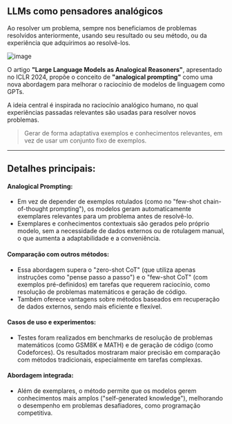 ## LLMs como pensadores analógicos

Ao resolver um problema, sempre nos beneficiamos de problemas resolvidos anteriormente, usando seu resultado ou seu método,
ou da experiência que adquirimos ao resolvê-los.

![image](https://github.com/user-attachments/assets/9ad5af68-e0eb-41e6-90b1-417ccf4adfc6)

O artigo **"Large Language Models as Analogical Reasoners"**, apresentado no ICLR 2024,
propõe o conceito de **"analogical prompting"** como uma nova abordagem para melhorar o raciocínio de 
modelos de linguagem como GPTs.

A ideia central é inspirada no raciocínio analógico humano,
no qual experiências passadas relevantes são usadas para resolver novos problemas.

> Gerar de forma adaptativa exemplos e conhecimentos relevantes, em vez de usar um conjunto fixo de exemplos.

---
## Detalhes principais:

#### Analogical Prompting:
- Em vez de depender de exemplos rotulados (como no "few-shot chain-of-thought prompting"), os modelos geram automaticamente exemplares relevantes para um problema antes de resolvê-lo.
- Exemplares e conhecimentos contextuais são gerados pelo próprio modelo, sem a necessidade de dados externos ou de rotulagem manual, o que aumenta a adaptabilidade e a conveniência.

#### Comparação com outros métodos:
- Essa abordagem supera o "zero-shot CoT" (que utiliza apenas instruções como "pense passo a passo") e o "few-shot CoT" (com exemplos pré-definidos) em tarefas que requerem raciocínio, como resolução de problemas matemáticos e geração de código.
- Também oferece vantagens sobre métodos baseados em recuperação de dados externos, sendo mais eficiente e flexível.

#### Casos de uso e experimentos:
- Testes foram realizados em benchmarks de resolução de problemas matemáticos (como GSM8K e MATH) e de geração de código (como Codeforces). Os resultados mostraram maior precisão em comparação com métodos tradicionais, especialmente em tarefas complexas.

#### Abordagem integrada:
- Além de exemplares, o método permite que os modelos gerem conhecimentos mais amplos ("self-generated knowledge"), melhorando o desempenho em problemas desafiadores, como programação competitiva.

